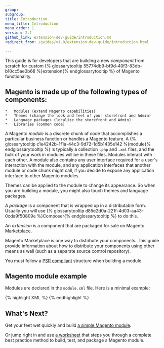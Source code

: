 ```yaml
---
group:
subgroup:
title: Introduction
menu_title: Introduction
menu_order: 1
version: 2.1
github_link: extension-dev-guide/introduction.md
redirect_from: /guides/v1.0/extension-dev-guide/introduction.html

---
```


This guide is for developers that are building a new *component* from scratch for custom {% glossarytooltip 55774db9-bf9d-40f3-83db-b10cc5ae3b68 %}extension{% endglossarytooltip %} of Magento functionality.

## Magento is made up of the following types of components:


	*	Modules (extend Magento capabilities)
	*	Themes (change the look and feel of your storefront and Admin)
	*	Language packages (localize the storefront and Admin)
	*	Libraries (common code)

A Magento *module* is a discrete chunk of code that accomplishes a particular business function or handles a Magento feature. A {% glossarytooltip c1e4242b-1f1a-44c3-9d72-1d5b1435e142 %}module{% endglossarytooltip %} is typically a collection `.php` and `.xml` files, and the bulk of your work in modules will be in these files.  Modules interact with each other. A module also contains any user interface required for a user's interaction with the module, and any application interfaces that another module or code chunk might call, if you decide to expose any application interface to other Magento modules.

Themes can be applied to the module to change its appearance. So when you are building a module, you might also touch themes and language packages.

A *package* is a component that is wrapped up in a distributable form. Usually you will use {% glossarytooltip d85e2d0a-221f-4d03-aa43-0cda9f50809e %}Composer{% endglossarytooltip %} to do this.

An *extension* is a component that are packaged for sale on Magento Marketplace.

<div class="bs-callout bs-callout-info" id="info">
  <p>Magento Marketplace is one way to distribute your components. This guide provide information about how to distribute your components using other means as well (such as a separate source control repository).</p>
</div>



<div class="bs-callout bs-callout-info" id="info">
<p>You must follow a <a href="http://www.php-fig.org/psr/psr-4/">PSR compliant</a> structure when building a module.</p>
</div>


## Magento module example
Modules are declared in the `module.xml` file. Here is a minimal example:

{% highlight XML %}
    <?xml version="1.0"?>
        <config xmlns:xsi="http://www.w3.org/2001/XMLSchema-instance" xsi:noNamespaceSchemaLocation="urn:magento:framework:Module/etc/module.xsd">
      <module name="Magento_SampleMinimal" setup_version="2.0.0">
      </module>
    </config>
{% endhighlight %}

## What's Next?

Get your feet wet quickly and build <a href="{{ page.baseurl }}/extension-dev-guide/build_a_simple_module.html">a simple Magento module</a>.

Or jump right in and use <a href="{{ page.baseurl }}/extension-dev-guide/worksheet.html">a worksheet</a> that steps you through a complete best practice method to build, test, and package a Magento module.
